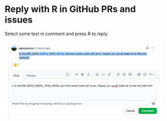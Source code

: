 # Reply with R in GitHub PRs and issues

Select some text in comment and press R to reply.

![screenshot](images/07-github-reply.png)
